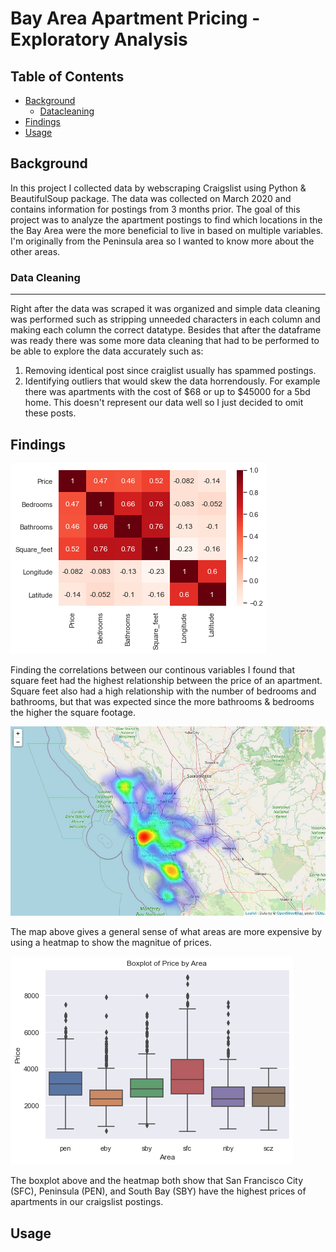 # Bay Area Apartment Pricing - Exploratory Analysis

## Table of Contents
- [Background](#Background)
  - [Datacleaning](#datacleaning)
- [Findings](#Findings)
- [Usage](#Usage)

<a name="Background"/>

## Background
In this project I collected data by webscraping Craigslist using Python & BeautifulSoup package. The data was collected on March 2020 and contains information for postings from 3 months prior. The goal of this project was to analyze the apartment postings to find which locations in the the Bay Area were the more beneficial to live in based on multiple variables. I'm originally from the Peninsula area so I wanted to know more about the other areas.

<a name="datacleaning"/>

### Data Cleaning
-----------------------
Right after the data was scraped it was organized and simple data cleaning was performed such as stripping unneeded characters in each column and making each column the correct datatype. Besides that after the dataframe was ready there was some more data cleaning that had to be performed to be able to explore the data accurately such as:
1. Removing identical post since craiglist usually has spammed postings.
2. Identifying outliers that would skew the data horrendously. For example there was apartments with the cost of $68 or up to $45000 for a 5bd home. This doesn't represent our data well so I just decided to omit these posts.

<a name="Findings"/>

## Findings
![image](IMG_Folder/download.png)

Finding the correlations between our continous variables I found that square feet had the highest relationship between the price of an apartment. Square feet also had a high relationship with the number of bedrooms and bathrooms, but that was expected since the more bathrooms & bedrooms the higher the square footage.

![folium](IMG_Folder/folium_map.JPG)

The map above gives a general sense of what areas are more expensive by using a heatmap to show the magnitue of prices.

![boxplot_price](IMG_Folder/boxplot_price.png)

The boxplot above and the heatmap both show that San Francisco City (SFC), Peninsula (PEN), and South Bay (SBY) have the highest prices of apartments in our craigslist postings. 
<a name="Usage"/>

## Usage
